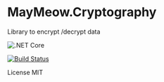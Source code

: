 # MayMeow.Cryptography

Library to encrypt /decrypt data

![.NET Core](https://github.com/MayMeow/MayMeow.Cryptography/workflows/.NET%20Core/badge.svg)

[![Build Status](http://meow/MeowSoft/MayMeow.Cryptography/_apis/build/status/MayMeow.Cryptography?branchName=master)](http://meow/MeowSoft/MayMeow.Cryptography/_build/latest?definitionId=1&branchName=master)

License MIT

